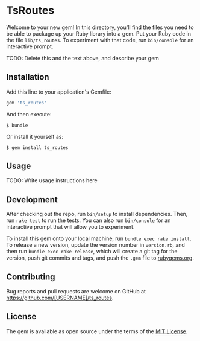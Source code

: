 # TsRoutes

Welcome to your new gem! In this directory, you'll find the files you need to be able to package up your Ruby library into a gem. Put your Ruby code in the file `lib/ts_routes`. To experiment with that code, run `bin/console` for an interactive prompt.

TODO: Delete this and the text above, and describe your gem

## Installation

Add this line to your application's Gemfile:

```ruby
gem 'ts_routes'
```

And then execute:

    $ bundle

Or install it yourself as:

    $ gem install ts_routes

## Usage

TODO: Write usage instructions here

## Development

After checking out the repo, run `bin/setup` to install dependencies. Then, run `rake test` to run the tests. You can also run `bin/console` for an interactive prompt that will allow you to experiment.

To install this gem onto your local machine, run `bundle exec rake install`. To release a new version, update the version number in `version.rb`, and then run `bundle exec rake release`, which will create a git tag for the version, push git commits and tags, and push the `.gem` file to [rubygems.org](https://rubygems.org).

## Contributing

Bug reports and pull requests are welcome on GitHub at https://github.com/[USERNAME]/ts_routes.

## License

The gem is available as open source under the terms of the [MIT License](http://opensource.org/licenses/MIT).
